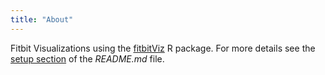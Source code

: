 ```yaml
---
title: "About"
---
```


Fitbit Visualizations using the [fitbitViz](https://github.com/mlampros/fitbitViz) R package. For more details see the [setup section](https://github.com/mlampros/fitbitViz#keep-track-of-your-activities-using-fitbitviz-blogdown-and-github-actions) of the *README.md* file.

